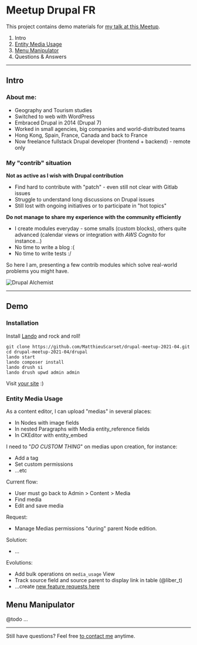 # Meetup Drupal FR

This project contains demo materials for [my talk at this Meetup](https://www.meetup.com/drupal-france-francophonie/events/277241567/).

1. Intro
2. [Entity Media Usage](https://www.drupal.org/project/entity_media_usage)
3. [Menu Manipulator](https://www.drupal.org/project/menu_manipulator)
4. Questions & Answers

---

## Intro

### About me: 
- Geography and Tourism studies
- Switched to web with WordPress
- Embraced Drupal in 2014 (Drupal 7)
- Worked in small agencies, big companies and world-distributed teams
- Hong Kong, Spain, France, Canada and back to France
- Now freelance fullstack Drupal developer (frontend + backend) - remote only

### My "contrib" situation

**Not as active as I wish with Drupal contribution**
- Find hard to contribute with "patch" - even still not clear with Gitlab issues
- Struggle to understand long discussions on Drupal issues
- Still lost with ongoing initiatives or to participate in "hot topics"

**Do not manage to share my experience with the community efficiently**
- I create modules everyday - some smalls (custom blocks), others quite advanced (calendar views or integration with *AWS Cognito* for instance...)
- No time to write a blog :(
- No time to write tests :/

So here I am, presenting a few contrib modules which solve real-world problems you might have.

![Drupal Alchemist](https://matthieuscarset.com/drupal_meetup_alchemist.jpg)

---

## Demo

### Installation

Install [Lando](https://docs.lando.dev/basics/installation.html) and rock and roll!

```
git clone https://github.com/MatthieuScarset/drupal-meetup-2021-04.git
cd drupal-meetup-2021-04/drupal
lando start
lando composer install
lando drush si
lando drush upwd admin admin
```

Visit [your site](https://drupal-meetup.lndo.site) :)

### Entity Media Usage

As a content editor, I can upload "medias" in several places:
- In Nodes with image fields
- In nested Paragraphs with Media entity_reference fields
- In CKEditor with entity_embed

I need to "*DO CUSTOM THING*" on medias upon creation, for instance:
- Add a tag
- Set custom permissions
- ...etc

Current flow:
- User must go back to Admin > Content > Media
- Find media
- Edit and save media
  
Request:
- Manage Medias permissions "during" parent Node edition.

Solution:
- ...

Evolutions:
- Add bulk operations on `media_usage` View
- Track source field and source parent to display link in table (@liber_t)
- ...create [new feature requests here](https://www.drupal.org/project/issues/entity_media_usage?categories=All)

## Menu Manipulator

@todo ...

---

Still have questions? Feel free [to contact me](https://matthieuscarset.com) anytime.
